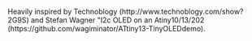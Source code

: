 <br/>
Heavily inspired by Technoblogy (http://www.technoblogy.com/show?2G9S) and Stefan Wagner "I2c OLED on an Atiny10/13/202 (https://github.com/wagiminator/ATtiny13-TinyOLEDdemo).  

